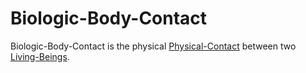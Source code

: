 # Biologic-Body-Contact

Biologic-Body-Contact is the physical [Physical-Contact](10000039.md) between two [Living-Beings](40000016.md).

